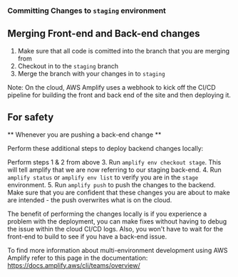 
### Committing Changes to `staging` environment

## Merging Front-end and Back-end changes

1. Make sure that all code is comitted into the branch that you are merging from
2. Checkout in to the `staging` branch
3. Merge the branch with your changes in to `staging`

Note: On the cloud, AWS Amplify uses a webhook to kick off the CI/CD pipeline for building the front and back end of the site and then deploying it.

## For safety

** Whenever you are pushing a back-end change **

Perform these additional steps to deploy backend changes locally:

Perform steps 1 & 2 from above
3. Run `amplify env checkout stage`. This will tell amplify that we are now referring to our staging back-end.
4. Run `amplify status` or `amplify env list` to verify you are in the `stage` environment.
5. Run `amplify push` to push the changes to the backend. Make sure that you are confident that these changes you are about to make are intended - the push overwrites what is on the cloud. 

The benefit of performing the changes locally is if you experience a problem with the deployment, you can make fixes without having to debug the issue within the cloud CI/CD logs. Also, you won't have to wait for the front-end to build to see if you have a back-end issue. 

To find more information about multi-environment development using AWS Amplify refer to this page in the documentation: https://docs.amplify.aws/cli/teams/overview/